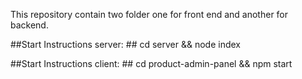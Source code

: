 This repository contain two folder one for front end and another for backend.

##Start Instructions server: ##
cd server && node index

##Start Instructions client: ##
cd product-admin-panel && npm start
